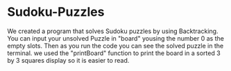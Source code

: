 # Sudoku-Puzzles

We created a program that solves Sudoku puzzles by using Backtracking.
You can input your unsolved Puzzle in "board" yousing the number 0 as the empty slots. Then as you run the code you can see the solved puzzle in the terminal. 
we used the "printBoard" function to print the board in a sorted 3 by 3 squares display so it is easier to read.
